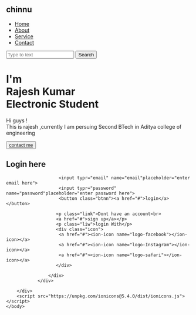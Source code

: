<!DOCTYPE html>
<html lang="en">
    <head>
        <title>webpage</title>
        <link rel="stylesheet" href="web.css">
    </head>
    <body>
        <div class="main">
            <div class="navbar">
                <div class="icon">
                    <h2 class="logo">chinnu</h2>
                </div>
                <div class="Menu">
                    <ul>
                        <li><a href="#">Home</a></li>
                        <li><a href="#">About </a></li>
                        <li><a href="#">Service</a></li>
                        <li><a href="#">Contact</a></li>    
                    </ul>
                </div>
                </div>
                <div class="search">
                    <input class="srch" type="search" name=""placeholder="Type to text">
                    <a href="#"><button class="btn" >Search</button></a>
                </div>
                <div class="content">
                    <h1>I'm<br><span>Rajesh Kumar</span><br>Electronic Student</h1>
                    <p class="par">Hi guys !<br>This is rajesh ,currently I am persuing Second BTech in Aditya college of engineering</p>
                    <button class="cn"><a href="#">contact me</a></button>
                    <div class="form">
                        <h2>Login here</h2>
                        
                        <input typr="email" name="email"placeholder="enter email here">
                        <input typr="password" name="password"placeholder="enter password here">
                        <button class="btnn"><a href="#">login</a></button>

                       <p class="link">Dont have an account<br>
                       <a href="#">sign up</a></p>
                       <p class="liw">login With</p>
                       <div class="icon">
                        <a href="#"><ion-icon name="logo-facebook"></ion-icon></a>
                        <a href="#"><ion-icon name="logo-Instagram"></ion-icon></a>
                        <a href="#"><ion-icon name="logo-safari"></ion-icon></a>
                       </div>
        
                    </div>
                </div>
            
        </div>
        <script src="https://unpkg.com/ionicons@5.4.0/dist/ionicons.js"></script>
    </body>
</html>
